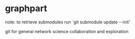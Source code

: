graphpart
=========
note: to retrieve submodules run `git submodule update --init'

git for general network science collaboration and exploration
